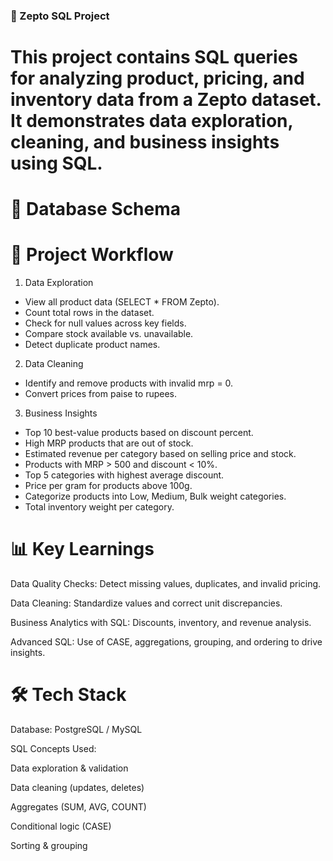 ### 🛒 Zepto SQL Project

# This project contains SQL queries for analyzing product, pricing, and inventory data from a Zepto dataset. It demonstrates data exploration, cleaning, and business insights using SQL.

# 📂 Database Schema


# 🔎 Project Workflow
1. Data Exploration

  - View all product data (SELECT * FROM Zepto).
  - Count total rows in the dataset.
  - Check for null values across key fields.
  - Compare stock available vs. unavailable.
  - Detect duplicate product names.

2. Data Cleaning

  - Identify and remove products with invalid mrp = 0.
  - Convert prices from paise to rupees.

3. Business Insights

  - Top 10 best-value products based on discount percent.
  - High MRP products that are out of stock.
  - Estimated revenue per category based on selling price and stock.
  - Products with MRP > 500 and discount < 10%.
  - Top 5 categories with highest average discount.
  - Price per gram for products above 100g.
  - Categorize products into Low, Medium, Bulk weight categories.
  - Total inventory weight per category.

# 📊 Key Learnings

Data Quality Checks: Detect missing values, duplicates, and invalid pricing.

Data Cleaning: Standardize values and correct unit discrepancies.

Business Analytics with SQL: Discounts, inventory, and revenue analysis.

Advanced SQL: Use of CASE, aggregations, grouping, and ordering to drive insights.

# 🛠️ Tech Stack

Database: PostgreSQL / MySQL

SQL Concepts Used:

Data exploration & validation

Data cleaning (updates, deletes)

Aggregates (SUM, AVG, COUNT)

Conditional logic (CASE)

Sorting & grouping

